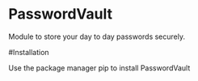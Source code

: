# PasswordVault
Module to store your day to day passwords securely.

#Installation

Use the package manager pip to install PasswordVault

